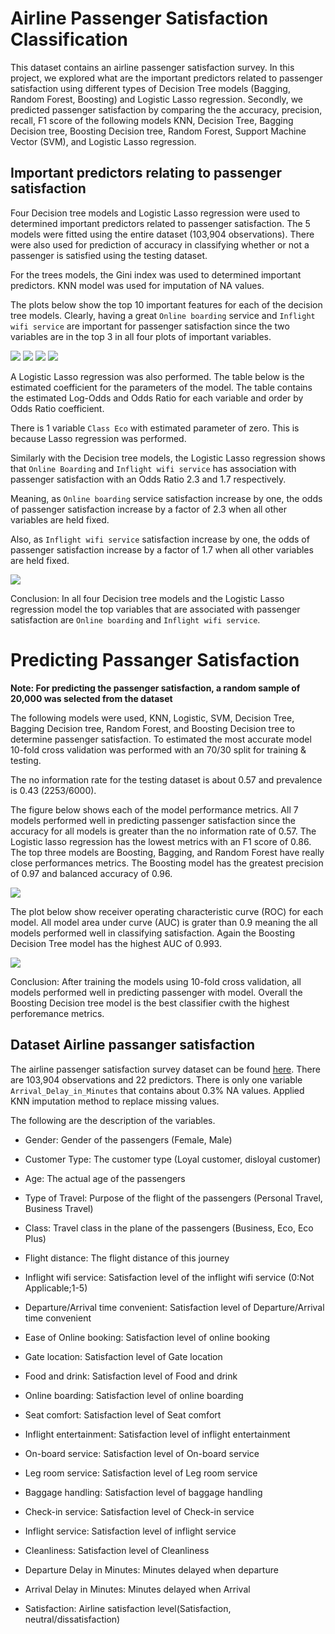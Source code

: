 # Airline Passenger Satisfaction Classification  

This dataset contains an airline passenger satisfaction survey. In this project, we explored what are the important predictors related to passenger satisfaction using different types of Decision Tree models (Bagging, Random Forest, Boosting) and Logistic Lasso regression. Secondly, we predicted passenger satisfaction by comparing the the accuracy, precision, recall, F1 score of the following models KNN, Decision Tree, Bagging Decision tree, Boosting Decision tree, Random Forest, Support Machine Vector (SVM), and Logistic Lasso regression.


## Important predictors relating to passenger satisfaction

Four Decision tree models and Logistic Lasso regression were used to determined important predictors related to passenger satisfaction. The 5 models were fitted using the entire dataset (103,904 observations). There were also used for prediction of accuracy in classifying whether or not a passenger is satisfied using the testing dataset.

For the trees models, the Gini index was used to determined important predictors. KNN model was used for imputation of NA values.


The plots below show the top 10 important features for each of the decision tree models. Clearly, having a great `Online boarding` service and `Inflight wifi service` are important for passenger satisfaction since the two variables are in the top 3 in all four plots of important variables.   

![](./images/decision_tree.png)
![](./images/bagging.png)
![](./images/randomForest.png)
![](./images/boosting.png)

A Logistic Lasso regression was also performed. The table below is the estimated coefficient for the parameters of the model. The table contains the estimated Log-Odds and Odds Ratio for each variable and order by Odds Ratio coefficient.

There is 1 variable `Class Eco` with estimated parameter of zero. This is because Lasso regression was performed. 

Similarly with the Decision tree models, the Logistic Lasso regression shows that `Online Boarding` and `Inflight wifi service` has association with passenger satisfaction with an Odds Ratio 2.3 and 1.7 respectively.

Meaning, as `Online boarding` service satisfaction increase by one, the odds of passenger satisfaction increase by a factor of 2.3 when all other variables are held fixed. 

Also, as `Inflight wifi service`  satisfaction increase by one, the odds of passenger satisfaction increase by a factor of 1.7 when all other variables are held fixed.

![](.\images\logistic_param.png)


Conclusion: In all four Decision tree models and the Logistic Lasso regression model the top variables that are associated with passenger satisfaction are `Online boarding` and `Inflight wifi service`. 

# Predicting Passanger Satisfaction 

**Note: For predicting the passenger satisfaction, a random sample of 20,000 was selected from the dataset**


The following models were used, KNN, Logistic, SVM, Decision Tree, Bagging Decision tree, Random Forest, and Boosting Decision tree to determine passenger satisfaction. To estimated the most accurate model 10-fold cross validation was performed with an 70/30 split for training & testing.

The no information rate for the testing dataset is about 0.57 and prevalence is 0.43 (2253/6000).

The figure below shows each of the model performance metrics. All 7 models performed well in predicting passenger satisfaction since the accuracy for all models is greater than the no information rate of 0.57. The Logistic lasso regression has the lowest metrics with an F1 score of 0.86. The top three models are Boosting, Bagging, and Random Forest have really close performances metrics. The Boosting model has the greatest precision of 0.97 and balanced accuracy of 0.96.


![](./images/prediction_res.png)

The plot below show receiver operating characteristic curve (ROC) for each model. All model area under curve (AUC) is grater than 0.9 meaning the all models performed well in classifying satisfaction.  Again the Boosting Decision Tree model has the highest AUC of 0.993.

![](./images/roc.png)

Conclusion: After training the models using 10-fold cross validation, all models performed well in predicting passenger with model. Overall the Boosting Decision tree model is the best classifier cwith the highest perforemance metrics. 


## Dataset Airline passanger satisfaction

The airline passenger satisfaction survey dataset can be found [here](https://www.kaggle.com/datasets/teejmahal20/airline-passenger-satisfaction). There are 103,904 observations and 22 predictors. There is only one variable `Arrival_Delay_in_Minutes` that contains about 0.3% NA values. Applied KNN imputation method to replace missing values.


The following are the description of the variables.

* Gender: Gender of the passengers (Female, Male)

* Customer Type: The customer type (Loyal customer, disloyal customer)

* Age: The actual age of the passengers

* Type of Travel: Purpose of the flight of the passengers (Personal Travel, Business Travel)

* Class: Travel class in the plane of the passengers (Business, Eco, Eco Plus)

* Flight distance: The flight distance of this journey

* Inflight wifi service: Satisfaction level of the inflight wifi service (0:Not Applicable;1-5)

* Departure/Arrival time convenient: Satisfaction level of Departure/Arrival time convenient

* Ease of Online booking: Satisfaction level of online booking

* Gate location: Satisfaction level of Gate location

* Food and drink: Satisfaction level of Food and drink

* Online boarding: Satisfaction level of online boarding

* Seat comfort: Satisfaction level of Seat comfort

* Inflight entertainment: Satisfaction level of inflight entertainment

* On-board service: Satisfaction level of On-board service

* Leg room service: Satisfaction level of Leg room service

* Baggage handling: Satisfaction level of baggage handling

* Check-in service: Satisfaction level of Check-in service

* Inflight service: Satisfaction level of inflight service

* Cleanliness: Satisfaction level of Cleanliness

* Departure Delay in Minutes: Minutes delayed when departure

* Arrival Delay in Minutes: Minutes delayed when Arrival

* Satisfaction: Airline satisfaction level(Satisfaction, neutral/dissatisfaction)


